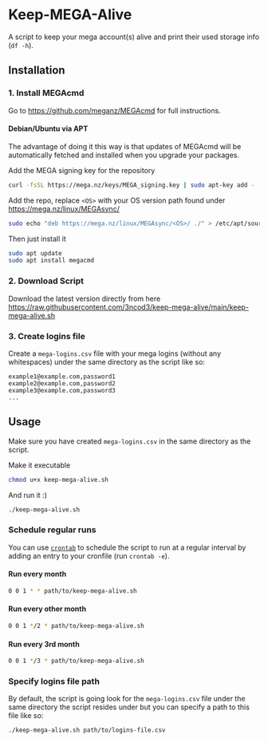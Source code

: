 # Keep-MEGA-Alive
A script to keep your mega account(s) alive and print their used storage info
(`df -h`).


## Installation
### 1. Install MEGAcmd

Go to https://github.com/meganz/MEGAcmd for full instructions.

#### Debian/Ubuntu via APT

The advantage of doing it this way is that updates of MEGAcmd will be
automatically fetched and installed when you upgrade your packages.


Add the MEGA signing key for the repository

```sh
curl -fsSL https://mega.nz/keys/MEGA_signing.key | sudo apt-key add -
```

Add the repo, replace `<OS>` with your OS version path found under
https://mega.nz/linux/MEGAsync/

```sh
sudo echo "deb https://mega.nz/linux/MEGAsync/<OS>/ ./" > /etc/apt/sources.list.d/mega-nz.list
```

Then just install it

```sh
sudo apt update
sudo apt install megacmd
```

### 2. Download Script

Download the latest version directly from here
https://raw.githubusercontent.com/3ncod3/keep-mega-alive/main/keep-mega-alive.sh

### 3. Create logins file

Create a `mega-logins.csv` file with your mega logins (without any whitespaces)
under the same directory as the script like so:

```csv
example1@example.com,password1
example2@example.com,password2
example3@example.com,password3
...
```


## Usage

Make sure you have created `mega-logins.csv` in the same directory as the
script.

Make it executable

```sh
chmod u+x keep-mega-alive.sh
```

And run it :)

```sh
./keep-mega-alive.sh
```
### Schedule regular runs

You can use [`crontab`](https://linux.die.net/man/5/crontab) to schedule the
script to run at a regular interval by adding an entry to your cronfile (run
`crontab -e`).

#### Run every month

```sh
0 0 1 * * path/to/keep-mega-alive.sh
```

#### Run every other month

```sh
0 0 1 */2 * path/to/keep-mega-alive.sh
```

#### Run every 3rd month

```sh
0 0 1 */3 * path/to/keep-mega-alive.sh
```

### Specify logins file path

By default, the script is going look for the `mega-logins.csv` file under the
same directory the script resides under but you can specify a path to this file
like so:

```sh
./keep-mega-alive.sh path/to/logins-file.csv
```